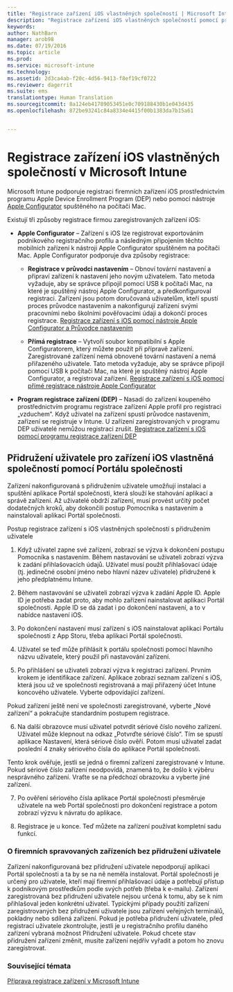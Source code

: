 ```yaml
---
title: "Registrace zařízení iOS vlastněných společností | Microsoft Intune"
description: "Registrace zařízení iOS vlastněných společností pomocí programu Apple DEP (Device Enrollment Program) nebo nástroje Apple Configurator"
keywords: 
author: NathBarn
manager: arob98
ms.date: 07/19/2016
ms.topic: article
ms.prod: 
ms.service: microsoft-intune
ms.technology: 
ms.assetid: 2d3ca4ab-f20c-4d56-9413-f8ef19cf0722
ms.reviewer: dagerrit
ms.suite: ems
translationtype: Human Translation
ms.sourcegitcommit: 8a124eb41789053451e0c709188430b1e043d435
ms.openlocfilehash: 872be93241c84a8334e4415f00b1383da7b15a61


---
```


# Registrace zařízení iOS vlastněných společností v Microsoft Intune
Microsoft Intune podporuje registraci firemních zařízení iOS prostřednictvím programu Apple Device Enrollment Program (DEP) nebo pomocí nástroje [Apple Configurator](http://go.microsoft.com/fwlink/?LinkId=518017) spuštěného na počítači Mac.

Existují tři způsoby registrace firmou zaregistrovaných zařízení iOS:

-   **Apple Configurator** – Zařízení s iOS lze registrovat exportováním podnikového registračního profilu a následným připojením těchto mobilních zařízení k nástroji Apple Configurator spuštěném na počítači Mac. Apple Configurator podporuje dva způsoby registrace:

    - **Registrace v průvodci nastavením** – Obnoví tovární nastavení a připraví zařízení k nastavení jeho novým uživatelem. Tato metoda vyžaduje, aby se správce připojil pomocí USB k počítači Mac, na které je spuštěný nástroj Apple Configurator, a předkonfiguroval registraci. Zařízení jsou potom doručovaná uživatelům, kteří spustí proces průvodce nastavením a nakonfigurují zařízení svými pracovními nebo školními pověřovacími údaji a dokončí proces registrace. [Registrace zařízení s iOS pomocí nástroje Apple Configurator a Průvodce nastavením](ios-setup-assistant-enrollment-in-microsoft-intune.md)

    - **Přímá registrace** – Vytvoří soubor kompatibilní s Apple Configuratorem, který můžete použít při přípravě zařízení. Zaregistrované zařízení nemá obnovené tovární nastavení a nemá přiřazeného uživatele. Tato metoda vyžaduje, aby se správce připojil pomocí USB k počítači Mac, na které je spuštěný nástroj Apple Configurator, a registroval zařízení. [Registrace zařízení s iOS pomocí přímé registrace nástroje Apple Configurator](ios-direct-enrollment-in-microsoft-intune.md)

-   **Program registrace zařízení (DEP)** – Nasadí do zařízení koupeného prostřednictvím programu registrace zařízení Apple profil pro registraci „vzduchem“. Když uživatel na zařízení spustí průvodce nastavením, zařízení se registruje v Intune.  U zařízení zaregistrovaných v programu DEP uživatelé nemůžou registraci zrušit. [Registrace zařízení s iOS pomocí programu registrace zařízení DEP](ios-device-enrollment-program-in-microsoft-intune.md)

## Přidružení uživatele pro zařízení iOS vlastněná společností pomocí Portálu společnosti

Zařízení nakonfigurovaná s přidružením uživatele umožňují instalaci a spuštění aplikace Portál společnosti, která slouží ke stahování aplikací a správě zařízení. Až uživatelé obdrží zařízení, musí provést určitý počet dodatečných kroků, aby dokončili postup Pomocníka s nastavením a nainstalovali aplikaci Portál společnosti.

Postup registrace zařízení s iOS vlastněných společností s přidružením uživatele
1. Když uživatel zapne své zařízení, zobrazí se výzva k dokončení postupu Pomocníka s nastavením. Během nastavování se uživateli zobrazí výzva k zadání přihlašovacích údajů. Uživatel musí použít přihlašovací údaje (tj. jedinečné osobní jméno nebo hlavní název uživatele) přidružené k jeho předplatnému Intune.

2. Během nastavování se uživateli zobrazí výzva k zadání Apple ID. Apple ID je potřeba zadat proto, aby mohlo zařízení nainstalovat aplikaci Portál společnosti. Apple ID se dá zadat i po dokončení nastavení, a to v nabídce nastavení iOS.

3. Po dokončení nastavení musí zařízení s iOS nainstalovat aplikaci Portálu společnosti z App Storu, třeba aplikaci Portál společnosti.

4. Uživatel se teď může přihlásit k portálu společnosti pomocí hlavního názvu uživatele, který použil při nastavování zařízení.

5. Po přihlášení se uživateli zobrazí výzva k registraci zařízení. Prvním krokem je identifikace zařízení. Aplikace zobrazí seznam zařízení s iOS, která jsou už ve společnosti registrovaná a mají přiřazený účet Intune koncového uživatele. Vyberte odpovídající zařízení.

  Pokud zařízení ještě není ve společnosti zaregistrované, vyberte „Nové zařízení“ a pokračujte standardním postupem registrace.

6. Na další obrazovce musí uživatel potvrdit sériové číslo nového zařízení. Uživatel může klepnout na odkaz „Potvrďte sériové číslo“. Tím se spustí aplikace Nastavení, která sériové číslo ověří. Potom musí uživatel zadat poslední 4 znaky sériového čísla do aplikace Portál společnosti.

  Tento krok ověřuje, jestli se jedná o firemní zařízení zaregistrované v Intune. Pokud sériové číslo zařízení neodpovídá, znamená to, že došlo k výběru nesprávného zařízení. Vraťte se na předchozí obrazovku a vyberte jiné zařízení.

7. Po ověření sériového čísla aplikace Portál společnosti přesměruje uživatele na web Portál společnosti pro dokončení registrace a potom zobrazí výzvu k návratu do aplikace.

8. Registrace je u konce. Teď můžete na zařízení používat kompletní sadu funkcí.

### O firemních spravovaných zařízeních bez přidružení uživatele

Zařízení nakonfigurovaná bez přidružení uživatele nepodporují aplikaci Portál společnosti a ta by se na ně neměla instalovat. Portál společnosti je určený pro uživatele, kteří mají firemní přihlašovací údaje a potřebují přístup k podnikovým prostředkům podle svých potřeb (třeba k e-mailu). Zařízení zaregistrovaná bez přidružení uživatele nejsou určená k tomu, aby se k nim přihlašoval jeden konkrétní uživatel. Typickými případy použití zařízení zaregistrovaných bez přidružení uživatele jsou zařízení veřejných terminálů, pokladny nebo sdílená zařízení. Pokud je potřeba přidružení uživatele, před registrací uživatele zkontrolujte, jestli je u registračního profilu daného zařízení vybraná možnost Přidružení uživatele. Pokud chcete stav přidružení zařízení změnit, musíte zařízení nejdřív vyřadit a potom ho znovu zaregistrovat.



### Související témata
[Příprava registrace zařízení v Microsoft Intune](get-ready-to-enroll-devices-in-microsoft-intune.md)



<!--HONumber=Jul16_HO3-->


